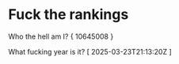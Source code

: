 # Fuck the rankings

Who the hell am I?
{ 10645008 }

What fucking year is it?
[ 2025-03-23T21:13:20Z ]
